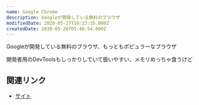 ```yaml
---
name: Google Chrome
description: Googleが開発している無料のブラウザ
modifiedDate: 2020-05-27T10:23:35.000Z
createdDate: 2020-05-26T05:46:54.000Z
---
```


Googleが開発している無料のブラウザ、もっともポピュラーなブラウザ

開発者用のDevToolsもしっかりしていて扱いやすい、メモリめっちゃ食うけど

## 関連リンク

- [サイト](https://www.google.com/intl/ja_jp/chrome/)
